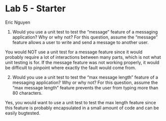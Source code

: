 # Lab 5 - Starter

Eric Nguyen

1) Would you use a unit test to test the “message” feature of a messaging application? Why or why not? For this question, assume the “message” feature allows a user to write and send a message to another user.

You would NOT use a unit test for a message feature since it would probably require a lot of interactions between many parts, which
is not what unit testing is for.  If the message feature was not working properly, it would be difficult to pinpoint where exactly
the fault would come from.

2) Would you use a unit test to test the “max message length” feature of a messaging application? Why or why not? For this question, assume the “max message length” feature prevents the user from typing more than 80 characters.

Yes, you would want to use a unit test to test the max length feature since this feature is probably encapsulated in a small amount of code
and can be easily bugtested.